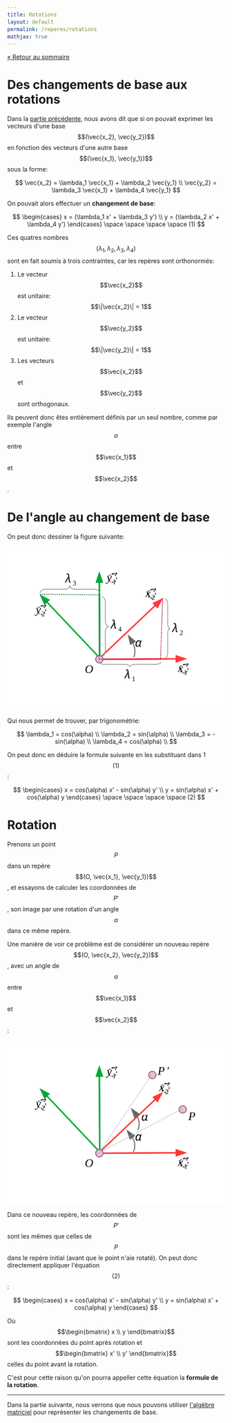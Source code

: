```yaml
---
title: Rotations
layout: default
permalink: /reperes/rotations
mathjax: true
---
```


[&laquo; Retour au sommaire](/reperes)

# Des changements de base aux rotations

Dans la [partie précédente](/reperes/changements), nous avons dit que si on pouvait exprimer
les vecteurs d'une base $$(\vec{x_2}, \vec{y_2})$$ en fonction des vecteurs d'une autre base
$$(\vec{x_1}, \vec{y_1})$$ sous la forme:

$$
\vec{x_2} = \lambda_1 \vec{x_1} + \lambda_2 \vec{y_1} \\
\vec{y_2} = \lambda_3 \vec{x_1} + \lambda_4 \vec{y_1} 
$$

On pouvait alors effectuer un **changement de base**:

$$
\begin{cases}
x = (\lambda_1 x' + \lambda_3 y') \\
y = (\lambda_2 x' + \lambda_4 y')
\end{cases}
\space \space \space \space (1)
$$

Ces quatres nombres $$(\lambda_1, \lambda_2, \lambda_3, \lambda_4)$$ sont en fait soumis à trois contraintes,
car les repères sont orthonormés:

1. Le vecteur $$\vec{x_2}$$ est unitaire: $$\|\vec{x_2}\| = 1$$
2. Le vecteur $$\vec{y_2}$$ est unitaire: $$\|\vec{y_2}\| = 1$$
3. Les vecteurs $$\vec{x_2}$$ et $$\vec{y_2}$$ sont orthogonaux.

Ils peuvent donc êtes entièrement définis par un seul nombre, comme par exemple l'angle $$\alpha$$ entre
$$\vec{x_1}$$ et $$\vec{x_2}$$.

# De l'angle au changement de base

On peut donc dessiner la figure suivante:

<div class="text-center">
    <img src="/assets/imgs/2bases_lambdas.svg" />
</div>

Qui nous permet de trouver, par trigonométrie:

$$
\lambda_1 = cos(\alpha) \\
\lambda_2 = sin(\alpha) \\
\lambda_3 = -sin(\alpha) \\
\lambda_4 = cos(\alpha) \\
$$

On peut donc en déduire la formule suivante en les substituant dans 1 $$(1)$$:

$$
\begin{cases}
x = cos(\alpha) x' - sin(\alpha) y' \\
y = sin(\alpha) x' + cos(\alpha) y
\end{cases}
\space \space \space \space (2)
$$

# Rotation

Prenons un point $$P$$ dans un repère $$(O, \vec{x_1}, \vec{y_1})$$, et essayons de calculer les coordonnées
de $$P'$$, son image par une rotation d'un angle $$\alpha$$ dans ce même repère.

Une manière de voir ce problème est de considérer un nouveau repère $$(O, \vec{x_2}, \vec{y_2})$$, avec un
angle de $$\alpha$$ entre $$\vec{x_1}$$ et $$\vec{x_2}$$:

<div class="text-center">
    <img src="/assets/imgs/rotation.svg" />
</div>

Dans ce nouveau repère, les coordonnées de $$P'$$ sont les mêmes que celles de $$P$$ dans le repère initial
(avant que le point n'aie rotaté). On peut donc directement appliquer l'équation $$(2)$$:

$$
\begin{cases}
x = cos(\alpha) x' - sin(\alpha) y' \\
y = sin(\alpha) x' + cos(\alpha) y
\end{cases}
$$

Où $$\begin{bmatrix} x \\ y \end{bmatrix}$$ sont les coordonnées du point après rotation et
$$\begin{bmatrix} x' \\ y' \end{bmatrix}$$ celles du point avant la rotation.

C'est pour cette raison qu'on pourra appeller cette équation la **formule de la rotation**.

<hr/>

Dans la partie suivante, nous verrons que nous pouvons utiliser [l'algèbre matriciel](/reperes/matrix)
pour représenter les changements de base.